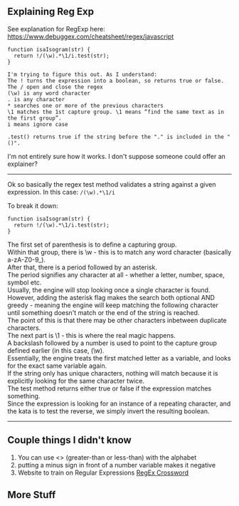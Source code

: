 ## Explaining Reg Exp

See explanation for RegExp here: https://www.debuggex.com/cheatsheet/regex/javascript

```
function isaIsogram(str) {
  return !/(\w).*\1/i.test(str);
}

I'm trying to figure this out. As I understand:
The ! turns the expression into a boolean, so returns true or false.
The / open and close the regex
(\w) is any word character
. is any character
* searches one or more of the previous characters
\1 matches the 1st capture group. \1 means “find the same text as in the first group”.
i means ignore case

.test() returns true if the string before the "." is included in the "()".
```

I'm not entirely sure how it works. I don't suppose someone could offer an explainer?

---

Ok so basically the regex test method validates a string against a given expression. In this case: `/(\w).*\1/i`

To break it down:

```
function isaIsogram(str) {
  return !/(\w).*\1/i.test(str);
}
```

The first set of parenthesis is to define a capturing group.  
Within that group, there is \w - this is to match any word character (basically a-zA-Z0-9\_).  
After that, there is a period followed by an asterisk.  
The period signifies any character at all - whether a letter, number, space, symbol etc.  
Usually, the engine will stop looking once a single character is found.  
However, adding the asterisk flag makes the search both optional AND greedy - meaning the engine will keep matching the following character until something doesn't match or the end of the string is reached.  
The point of this is that there may be other characters inbetween duplicate characters.  
The next part is \1 - this is where the real magic happens.  
A backslash followed by a number is used to point to the capture group defined earlier (in this case, (\w).  
Essentially, the engine treats the first matched letter as a variable, and looks for the exact same variable again.  
If the string only has unique characters, nothing will match because it is explicitly looking for the same character twice.  
The test method returns either true or false if the expression matches something.  
Since the expression is looking for an instance of a repeating character, and the kata is to test the reverse, we simply invert the resulting boolean.

---

## Couple things I didn't know

1. You can use <> (greater-than or less-than) with the alphabet
2. putting a minus sign in front of a number variable makes it negative
3. Website to train on Regular Expressions [RegEx Crossword](https://regexcrossword.com/)


## More Stuff
